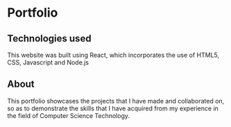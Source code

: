 # Portfolio

## Technologies used
This website was built using React, which incorporates the use of HTML5, CSS, Javascript and Node.js

## About
This portfolio showcases the projects that I have made and collaborated on, so as to demonstrate the skills that I have acquired from my experience in the field of Computer Science Technology.
